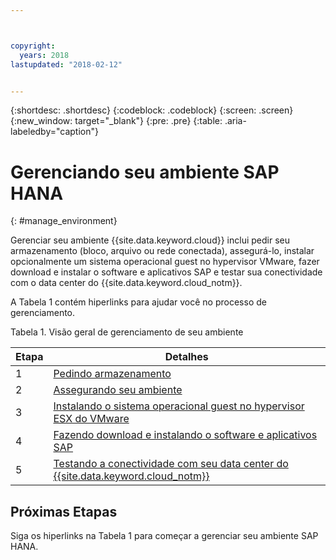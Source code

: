 ```yaml
---



copyright:
  years: 2018
lastupdated: "2018-02-12"


---
```


{:shortdesc: .shortdesc}
{:codeblock: .codeblock}
{:screen: .screen}
{:new_window: target="_blank"}
{:pre: .pre}
{:table: .aria-labeledby="caption"}

# Gerenciando seu ambiente SAP HANA
{: #manage_environment}

Gerenciar seu ambiente {{site.data.keyword.cloud}} inclui pedir seu armazenamento (bloco, arquivo ou rede conectada), assegurá-lo, instalar opcionalmente um sistema operacional guest no hypervisor VMware, fazer download e instalar o software e aplicativos SAP e testar sua conectividade com o data center do {{site.data.keyword.cloud_notm}}.

A Tabela 1 contém hiperlinks para ajudar você no processo de gerenciamento.

Tabela 1. Visão geral de gerenciamento de seu ambiente

| Etapa | Detalhes |
| --- | --- |
| 1 | [Pedindo armazenamento](/docs/infrastructure/sap-hana/hana-order-storage.html) |
| 2 | [Assegurando seu ambiente](/docs/infrastructure/sap-hana/hana-secure-environment.html) |
| 3 | [Instalando o sistema operacional guest no hypervisor ESX do VMware](/docs/infrastructure/sap-hana/hana-installing-guest-operating-system-VMware-deployments.html) |
| 4 | [Fazendo download e instalando o software e aplicativos SAP](/docs/infrastructure/sap-hana/hana-installing-SAP-landscape.html) |
| 5 | [Testando a conectividade com seu data center do {{site.data.keyword.cloud_notm}}](/docs/infrastructure/sap-hana/hana-testing-connectivity.html) |

## Próximas Etapas

Siga os hiperlinks na Tabela 1 para começar a gerenciar seu ambiente SAP HANA.
